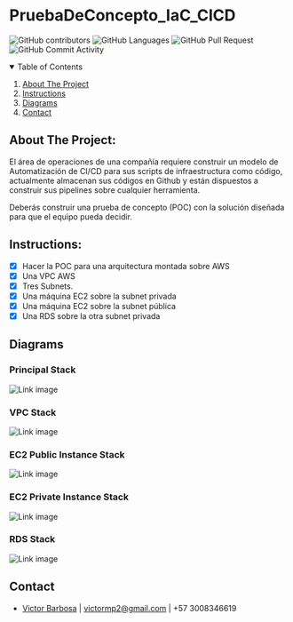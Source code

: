 # PruebaDeConcepto_IaC_CICD

![GitHub contributors](https://img.shields.io/github/contributors/vmbarbosa/FinalProjectFrotendCourse?style=flat-square)
![GitHub Languages](https://img.shields.io/github/languages/count/vmbarbosa/FinalProjectFrotendCourse?style=flat-square)
![GitHub Pull Request](https://img.shields.io/github/issues-pr/vmbarbosa/FinalProjectFrotendCourse?style=flat-square)
![GitHub Commit Activity](https://img.shields.io/github/commit-activity/w/vmbarbosa/FinalProjectFrotendCourse?style=flat-square)

<!-- TABLE OF CONTENTS -->
<details open="open">
  <summary>Table of Contents</summary>
  <ol>
    <li>
      <a href="#about-the-project">About The Project</a>
    </li>
    <li>
      <a href="#instructions">Instructions</a>
    </li>
    <li><a href="#diagrams">Diagrams</a></li>
    <li><a href="#contact">Contact</a></li>
  </ol>
</details>

## About The Project:

El área de operaciones de una compañía requiere construir un modelo de Automatización de CI/CD para sus scripts de infraestructura como código, actualmente almacenan sus códigos en Github y están dispuestos a construir sus pipelines sobre cualquier herramienta.

Deberás construir una prueba de concepto (POC) con la solución diseñada para que el equipo pueda decidir.

## Instructions:

  * [x] Hacer la POC para una arquitectura montada sobre AWS
  * [x] Una VPC AWS
  * [x] Tres Subnets.
  * [x] Una máquina EC2 sobre la subnet privada
  * [x] Una máquina EC2 sobre la subnet pública 
  * [x] Una RDS sobre la otra subnet privada

## Diagrams

### Principal Stack
![Link image](https://drive.google.com/uc?export=view&id=14z_I67eBcfYXDxNgoGiNspKdM8QYx2oA)

### VPC Stack
![Link image](https://drive.google.com/uc?export=view&id=1zsJp1QzNq9vVYZTpydSifdHj3bCgaFL4)

### EC2 Public Instance Stack
![Link image](https://drive.google.com/uc?export=view&id=1Id5m1Vly0ZAC0kIKaczcqpiGxoYFClMm)

### EC2 Private Instance Stack
![Link image](https://drive.google.com/uc?export=view&id=1h4I-iHKjgQvVD1lpKvVTkyPMffPQDz1w)

### RDS Stack
![Link image](https://drive.google.com/uc?export=view&id=1-caHUDlAIDZz6l30XSf8w3fs2UQpc8du)

## Contact

* [Victor Barbosa](https://github.com/vmbarbosa) | victormp2@gmail.com | +57 3008346619 